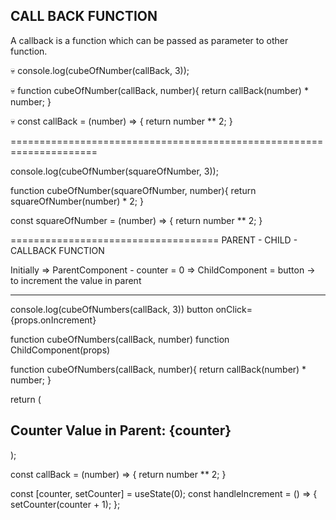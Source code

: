 

CALL BACK FUNCTION
------------------

A callback is a function which can be passed as parameter to other function.

💀️ console.log(cubeOfNumber(callBack, 3));

💀️ function cubeOfNumber(callBack, number){
        return callBack(number) * number;
    }

💀️ const callBack = (number) => {
        return number ** 2;
    }


=====================================================================

console.log(cubeOfNumber(squareOfNumber, 3));

function cubeOfNumber(squareOfNumber, number){
    return squareOfNumber(number) * 2;
}

const squareOfNumber = (number) => {
    return number ** 2;
}


====================================
PARENT - CHILD - CALLBACK FUNCTION

Initially
=> ParentComponent - counter = 0
=> ChildComponent = button -> to increment the value in parent

-------------------------------------------
console.log(cubeOfNumbers(callBack, 3))
button onClick={props.onIncrement}



function cubeOfNumbers(callBack, number)
function ChildComponent(props)



function cubeOfNumbers(callBack, number){
    return callBack(number) * number;
}

return (
    <div>
      <h2>Counter Value in Parent: {counter}</h2>
      <ChildComponent onIncrement={handleIncrement} />
    </div>
);



const callBack = (number) => {
    return number ** 2;
}

const [counter, setCounter] = useState(0);
const handleIncrement = () => {
    setCounter(counter + 1);
};

